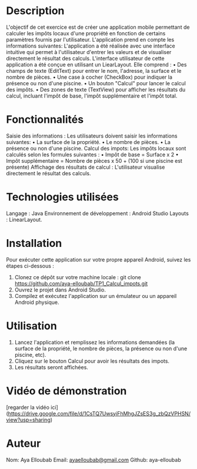 # Description
L'objectif de cet exercice est de créer une application mobile permettant de calculer les impôts locaux d'une propriété en fonction de certains paramètres fournis par l'utilisateur. L'application prend en compte les informations suivantes:
L'application a été réalisée avec une interface intuitive qui permet à l'utilisateur d'entrer les valeurs et de visualiser directement le résultat des calculs.
L'interface utilisateur de cette application a été conçue en utilisant un LiearLayout. Elle comprend :
  •	Des champs de texte (EditText) pour entrer le nom, l'adresse, la surface et le nombre de pièces.
  •	Une case à cocher (CheckBox) pour indiquer la présence ou non d'une piscine.
  •	Un bouton "Calcul" pour lancer le calcul des impôts.
  •	Des zones de texte (TextView) pour afficher les résultats du calcul, incluant l'impôt de base, l'impôt supplémentaire et l'impôt total.


# Fonctionnalités
Saisie des informations  : Les utilisateurs doivent saisir les informations suivantes:
  •	La surface de la propriété.
  •	Le nombre de pièces.
  •	La présence ou non d'une piscine.
Calcul des impots: Les impôts locaux sont calculés selon les formules suivantes :
  •	Impôt de base = Surface x 2
  •	Impôt supplémentaire = Nombre de pièces x 50 + (100 si une piscine est présente)
Affichage des résultats de calcul : L'utilisateur visualise directement le résultat des calculs.

# Technologies utilisées
Langage : Java
Environnement de développement : Android Studio
Layouts : LinearLayout.

# Installation
Pour exécuter cette application sur votre propre appareil Android, suivez les étapes ci-dessous :

1. Clonez ce dépôt sur votre machine locale : git clone https://github.com/aya-elloubab/TP1_Calcul_impots.git
2. Ouvrez le projet dans Android Studio.
3. Compilez et exécutez l'application sur un émulateur ou un appareil Android physique.

# Utilisation
1. Lancez l'application et remplissez les informations demandées  (la surface de la propriété, le nombre de pièces, la présence ou non d'une piscine, etc).
2. Cliquez sur le bouton Calcul pour avoir les résultats des impots.
3. Les résultats seront affichées.

# Vidéo de démonstration
[regarder la vidéo ici] (https://drive.google.com/file/d/1CsTQ7UwsyiFhMhgJZsES3g_zbQzVPHSN/view?usp=sharing)

# Auteur
Nom: Aya Elloubab
Email: ayaelloubab@gmail.com
Github: aya-elloubab
